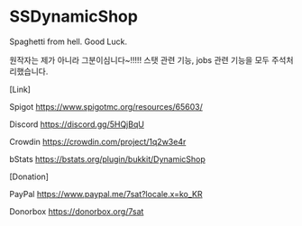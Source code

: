 # SSDynamicShop
Spaghetti from hell. Good Luck.

원작자는 제가 아니라 그분이심니다~!!!!!
스탯 관련 기능, jobs 관련 기능을 모두 주석처리했습니다.

[Link]

Spigot https://www.spigotmc.org/resources/65603/

Discord https://discord.gg/5HQjBqU

Crowdin https://crowdin.com/project/1q2w3e4r

bStats https://bstats.org/plugin/bukkit/DynamicShop

[Donation]

PayPal https://www.paypal.me/7sat?locale.x=ko_KR

Donorbox https://donorbox.org/7sat
